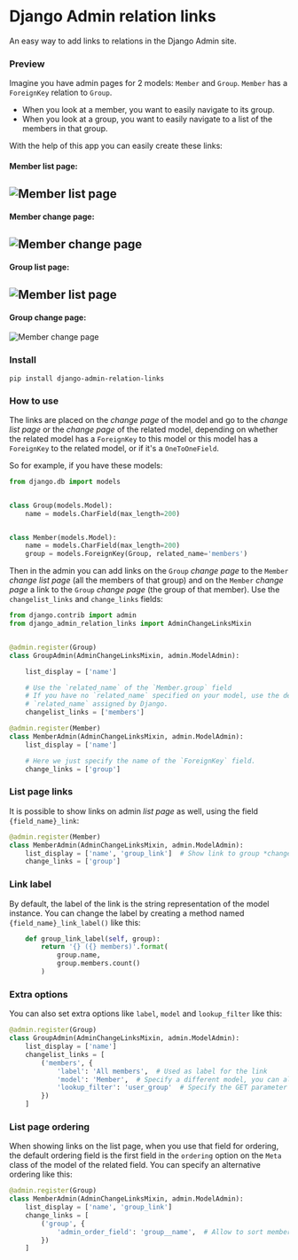 # Django Admin relation links

An easy way to add links to relations in the Django Admin site.


### Preview

Imagine you have admin pages for 2 models: `Member` and `Group`. `Member` has a `ForeignKey` relation to `Group`.

- When you look at a member, you want to easily navigate to its group.
- When you look at a group, you want to easily navigate to a list of the members in that group.

With the help of this app you can easily create these links:

#### Member list page:
![Member list page](https://raw.githubusercontent.com/gitaarik/django-admin-relation-links/master/screenshots/member-list-page.png)
---------------------------

#### Member change page:
![Member change page](https://raw.githubusercontent.com/gitaarik/django-admin-relation-links/master/screenshots/member-change-page.png)
---------------------------

#### Group list page:
![Member list page](https://raw.githubusercontent.com/gitaarik/django-admin-relation-links/master/screenshots/group-list-page.png)
---------------------------

#### Group change page:
![Member change page](https://raw.githubusercontent.com/gitaarik/django-admin-relation-links/master/screenshots/group-change-page.png)


### Install

    pip install django-admin-relation-links


### How to use

The links are placed on the *change page* of the model and go to the *change
list page* or the *change page* of the related model, depending on whether the
related model has a `ForeignKey` to this model or this model has a `ForeignKey`
to the related model, or if it's a `OneToOneField`.

So for example, if you have these models:


```python
from django.db import models


class Group(models.Model):
    name = models.CharField(max_length=200)


class Member(models.Model):
    name = models.CharField(max_length=200)
    group = models.ForeignKey(Group, related_name='members')
```


Then in the admin you can add links on the `Group` *change page* to the
`Member` *change list page* (all the members of that group) and on the `Member`
*change page* a link to the `Group` *change page* (the group of that member).
Use the `changelist_links` and `change_links` fields:

```python
from django.contrib import admin
from django_admin_relation_links import AdminChangeLinksMixin


@admin.register(Group)
class GroupAdmin(AdminChangeLinksMixin, admin.ModelAdmin):

    list_display = ['name']

    # Use the `related_name` of the `Member.group` field
    # If you have no `related_name` specified on your model, use the default
    # `related_name` assigned by Django.
    changelist_links = ['members']

@admin.register(Member)
class MemberAdmin(AdminChangeLinksMixin, admin.ModelAdmin):
    list_display = ['name']

    # Here we just specify the name of the `ForeignKey` field.
    change_links = ['group']
```


### List page links

It is possible to show links on admin *list page* as well, using the field `{field_name}_link`:

```python
@admin.register(Member)
class MemberAdmin(AdminChangeLinksMixin, admin.ModelAdmin):
    list_display = ['name', 'group_link']  # Show link to group *change page* on member *list page*
    change_links = ['group']
```


### Link label

By default, the label of the link is the string representation of the model
instance. You can change the label by creating a method named
`{field_name}_link_label()` like this:

```python
    def group_link_label(self, group):
        return '{} ({} members)'.format(
            group.name,
            group.members.count()
        )
```


### Extra options

You can also set extra options like `label`, `model` and `lookup_filter` like this:

```python
@admin.register(Group)
class GroupAdmin(AdminChangeLinksMixin, admin.ModelAdmin):
    list_display = ['name']
    changelist_links = [
        ('members', {
            'label': 'All members',  # Used as label for the link
            'model': 'Member',  # Specify a different model, you can also specify an app using `app.Member`
            'lookup_filter': 'user_group'  # Specify the GET parameter used for filtering the queryset
        })
    ]
```


### List page ordering

When showing links on the list page, when you use that field for ordering, the
default ordering field is the first field in the `ordering` option on the
`Meta` class of the model of the related field. You can specify an alternative
ordering like this:

```python
@admin.register(Group)
class MemberAdmin(AdminChangeLinksMixin, admin.ModelAdmin):
    list_display = ['name', 'group_link']
    change_links = [
        ('group', {
            'admin_order_field': 'group__name',  # Allow to sort members by `group_link` column
        })
    ]
```
